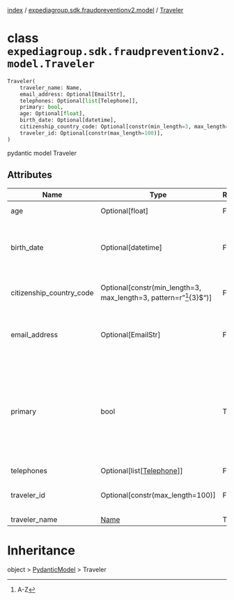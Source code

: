 [index](index.md) /
[expediagroup.sdk.fraudpreventionv2.model](expediagroup.sdk.fraudpreventionv2.model.md)
/ [Traveler](Traveler.md)

# class `expediagroup.sdk.fraudpreventionv2.model.Traveler`

```python
Traveler(
    traveler_name: Name,
    email_address: Optional[EmailStr],
    telephones: Optional[list[Telephone]],
    primary: bool,
    age: Optional[float],
    birth_date: Optional[datetime],
    citizenship_country_code: Optional[constr(min_length=3, max_length=3, pattern=r"^[A-Z]{3}$")],
    traveler_id: Optional[constr(max_length=100)],
)
```

pydantic model Traveler

## Attributes

| Name                     | Type                                                                | Required | Description                                                                                                                                                                                    |
| ------------------------ | ------------------------------------------------------------------- | -------- | ---------------------------------------------------------------------------------------------------------------------------------------------------------------------------------------------- |
| age                      | Optional\[float\]                                                   | False    | Age of the traveler.                                                                                                                                                                           |
| birth_date               | Optional\[datetime\]                                                | False    | Date of birth for traveler, in ISO-8601 date and time format `yyyy-MM-ddTHH:mm:ss.SSSZ`.                                                                                                       |
| citizenship_country_code | Optional\[constr(min_length=3, max_length=3, pattern=r”[^1]{3}$“)\] | False    | The alpha-3 ISO country code of the traveler’s nationality.                                                                                                                                    |
| email_address            | Optional\[EmailStr\]                                                | False    | Email address associated with the traveler as supplied by the partner system.                                                                                                                  |
| primary                  | bool                                                                | True     | Indicator for one of the travelers who is the primary traveler. One traveler in each itinerary item must be listed as primary. By default, for a single traveler this should be set to `true`. |
| telephones               | Optional\[list\[[Telephone](Telephone.md)\]\]                       | False    | …                                                                                                                                                                                              |
| traveler_id              | Optional\[constr(max_length=100)\]                                  | False    | A unique identifier for travelers in the transaction.                                                                                                                                          |
| traveler_name            | [Name](Name.md)                                                     | True     | …                                                                                                                                                                                              |

# Inheritance

object > [PydanticModel](PydanticModel.md) > Traveler

[^1]: A-Z
